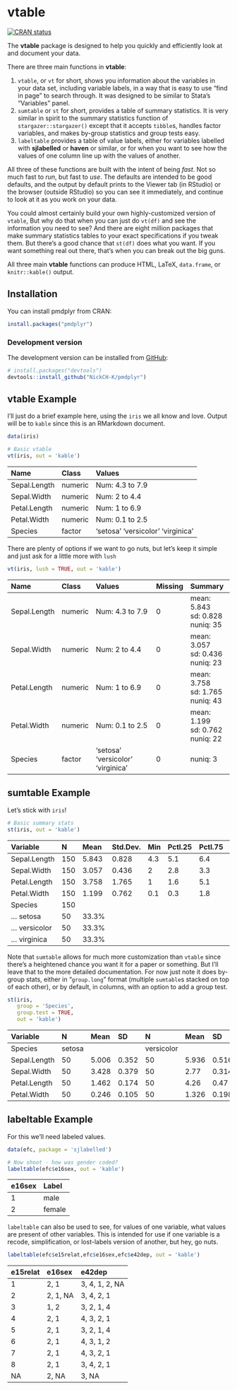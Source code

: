 
<!-- README.md is generated from README.Rmd. Please edit that file -->

# vtable

<!-- badges: start -->

[![CRAN
status](https://www.r-pkg.org/badges/version/vtable)](https://CRAN.R-project.org/package=vtable)
<!-- badges: end -->

The **vtable** package is designed to help you quickly and efficiently
look at and document your data.

There are three main functions in **vtable**:

1.  `vtable`, or `vt` for short, shows you information about the
    variables in your data set, including variable labels, in a way that
    is easy to use “find in page” to search through. It was designed to
    be similar to Stata’s “Variables” panel.
2.  `sumtable` or `st` for short, provides a table of summary
    statistics. It is very similar in spirit to the summary statistics
    function of `stargazer::stargazer()` except that it accepts
    `tibble`s, handles factor variables, and makes by-group statistics
    and group tests easy.
3.  `labeltable` provides a table of value labels, either for variables
    labelled with **sjlabelled** or **haven** or similar, or for when
    you want to see how the values of one column line up with the values
    of another.

All three of these functions are built with the intent of being *fast*.
Not so much fast to *run*, but fast to *use*. The defaults are intended
to be good defaults, and the output by default prints to the Viewer tab
(in RStudio) or the browser (outside RStudio) so you can see it
immediately, and continue to look at it as you work on your data.

You could almost certainly build your own highly-customized version of
`vtable`, But why do that when you can just do `vt(df)` and see the
information you need to see? And there are eight million packages that
make summary statistics tables to your exact specifications if you tweak
them. But there’s a good chance that `st(df)` does what you want. If you
want something real out there, that’s when you can break out the big
guns.

All three main **vtable** functions can produce HTML, LaTeX,
`data.frame`, or `knitr::kable()` output.

## Installation

You can install pmdplyr from CRAN:

``` r
install.packages("pmdplyr")
```

### Development version

The development version can be installed from
[GitHub](https://github.com/):

``` r
# install.packages("devtools")
devtools::install_github("NickCH-K/pmdplyr")
```

## vtable Example

I’ll just do a brief example here, using the `iris` we all know and
love. Output will be to `kable` since this is an RMarkdown document.

``` r
data(iris)

# Basic vtable
vt(iris, out = 'kable')
```

| Name         | Class   | Values                            |
| :----------- | :------ | :-------------------------------- |
| Sepal.Length | numeric | Num: 4.3 to 7.9                   |
| Sepal.Width  | numeric | Num: 2 to 4.4                     |
| Petal.Length | numeric | Num: 1 to 6.9                     |
| Petal.Width  | numeric | Num: 0.1 to 2.5                   |
| Species      | factor  | ‘setosa’ ‘versicolor’ ‘virginica’ |

There are plenty of options if we want to go nuts, but let’s keep it
simple and just ask for a little more with
`lush`

``` r
vt(iris, lush = TRUE, out = 'kable')
```

| Name         | Class   | Values                            | Missing | Summary                               |
| :----------- | :------ | :-------------------------------- | :------ | :------------------------------------ |
| Sepal.Length | numeric | Num: 4.3 to 7.9                   | 0       | mean: 5.843<br>sd: 0.828<br>nuniq: 35 |
| Sepal.Width  | numeric | Num: 2 to 4.4                     | 0       | mean: 3.057<br>sd: 0.436<br>nuniq: 23 |
| Petal.Length | numeric | Num: 1 to 6.9                     | 0       | mean: 3.758<br>sd: 1.765<br>nuniq: 43 |
| Petal.Width  | numeric | Num: 0.1 to 2.5                   | 0       | mean: 1.199<br>sd: 0.762<br>nuniq: 22 |
| Species      | factor  | ‘setosa’ ‘versicolor’ ‘virginica’ | 0       | nuniq: 3                              |

## sumtable Example

Let’s stick with `iris`\!

``` r
# Basic summary stats
st(iris, out = 'kable')
```

| Variable     | N   | Mean  | Std.Dev. | Min | Pctl.25 | Pctl.75 | Max |
| :----------- | :-- | :---- | :------- | :-- | :------ | :------ | :-- |
| Sepal.Length | 150 | 5.843 | 0.828    | 4.3 | 5.1     | 6.4     | 7.9 |
| Sepal.Width  | 150 | 3.057 | 0.436    | 2   | 2.8     | 3.3     | 4.4 |
| Petal.Length | 150 | 3.758 | 1.765    | 1   | 1.6     | 5.1     | 6.9 |
| Petal.Width  | 150 | 1.199 | 0.762    | 0.1 | 0.3     | 1.8     | 2.5 |
| Species      | 150 |       |          |     |         |         |     |
| … setosa     | 50  | 33.3% |          |     |         |         |     |
| … versicolor | 50  | 33.3% |          |     |         |         |     |
| … virginica  | 50  | 33.3% |          |     |         |         |     |

Note that `sumtable` allows for much more customization than `vtable`
since there’s a heightened chance you want it for a paper or something.
But I’ll leave that to the more detailed documentation. For now just
note it does by-group stats, either in “`group.long`” format (multiple
`sumtable`s stacked on top of each other), or by default, in columns,
with an option to add a group test.

``` r
st(iris, 
   group = 'Species', 
   group.test = TRUE, 
   out = 'kable')
```

| Variable     | N      | Mean  | SD    | N          | Mean  | SD    | N         | Mean  | SD    | Test             |
| :----------- | :----- | :---- | :---- | :--------- | :---- | :---- | :-------- | :---- | :---- | :--------------- |
| Species      | setosa |       |       | versicolor |       |       | virginica |       |       |                  |
| Sepal.Length | 50     | 5.006 | 0.352 | 50         | 5.936 | 0.516 | 50        | 6.588 | 0.636 | F=119.265\*\*\*  |
| Sepal.Width  | 50     | 3.428 | 0.379 | 50         | 2.77  | 0.314 | 50        | 2.974 | 0.322 | F=49.16\*\*\*    |
| Petal.Length | 50     | 1.462 | 0.174 | 50         | 4.26  | 0.47  | 50        | 5.552 | 0.552 | F=1180.161\*\*\* |
| Petal.Width  | 50     | 0.246 | 0.105 | 50         | 1.326 | 0.198 | 50        | 2.026 | 0.275 | F=960.007\*\*\*  |

## labeltable Example

For this we’ll need labeled values.

``` r
data(efc, package = 'sjlabelled')

# Now shoot - how was gender coded?
labeltable(efc$e16sex, out = 'kable')
```

| e16sex | Label  |
| :----- | :----- |
| 1      | male   |
| 2      | female |

`labeltable` can also be used to see, for values of one variable, what
values are present of other variables. This is intended for use if one
variable is a recode, simplification, or lost-labels version of another,
but hey, go nuts.

``` r
labeltable(efc$e15relat,efc$e16sex,efc$e42dep, out = 'kable')
```

| e15relat | e16sex   | e42dep         |
| :------- | :------- | :------------- |
| 1        | 2, 1     | 3, 4, 1, 2, NA |
| 2        | 2, 1, NA | 3, 4, 2, 1     |
| 3        | 1, 2     | 3, 2, 1, 4     |
| 4        | 2, 1     | 4, 3, 2, 1     |
| 5        | 2, 1     | 3, 2, 1, 4     |
| 6        | 2, 1     | 4, 3, 1, 2     |
| 7        | 2, 1     | 4, 3, 2, 1     |
| 8        | 2, 1     | 3, 4, 2, 1     |
| NA       | 2, NA    | 3, NA          |
